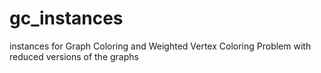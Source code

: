 # gc_instances
instances for Graph Coloring and Weighted Vertex Coloring Problem with reduced versions of the graphs
